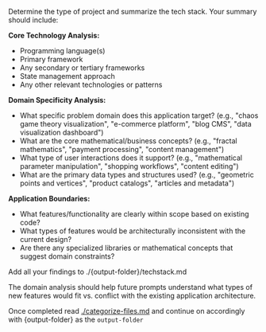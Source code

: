 Determine the type of project and summarize the tech stack. Your summary should include:

**Core Technology Analysis:**

- Programming language(s)
- Primary framework
- Any secondary or tertiary frameworks
- State management approach
- Any other relevant technologies or patterns

**Domain Specificity Analysis:**

- What specific problem domain does this application target? (e.g., "chaos game theory visualization", "e-commerce platform", "blog CMS", "data visualization dashboard")
- What are the core mathematical/business concepts? (e.g., "fractal mathematics", "payment processing", "content management")
- What type of user interactions does it support? (e.g., "mathematical parameter manipulation", "shopping workflows", "content editing")
- What are the primary data types and structures used? (e.g., "geometric points and vertices", "product catalogs", "articles and metadata")

**Application Boundaries:**

- What features/functionality are clearly within scope based on existing code?
- What types of features would be architecturally inconsistent with the current design?
- Are there any specialized libraries or mathematical concepts that suggest domain constraints?

Add all your findings to ./{output-folder}/techstack.md

The domain analysis should help future prompts understand what types of new features would fit vs. conflict with the existing application architecture.

Once completed read [./categorize-files.md](./categorize-files.md) and continue on accordingly with {output-folder} as the `output-folder`
